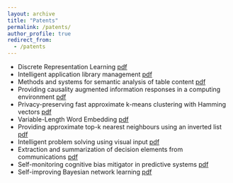 ```yaml
---
layout: archive
title: "Patents"
permalink: /patents/
author_profile: true
redirect_from:
  - /patents
---
```


<!--### Publications

All my publications could be found at my [DBLP page](https://dblp.org/pers/hd/g/Ganguly:Debasis)

### Patents -->

* Discrete Representation Learning [pdf](https://patentimages.storage.googleapis.com/85/2b/0c/8e2cf8418bc833/US20220043859A1.pdf)
* Intelligent application library management [pdf](https://patentimages.storage.googleapis.com/58/0d/56/505ed8cd72184d/US20210374558A1.pdf)
* Methods and systems for semantic analysis of table content [pdf](https://patentimages.storage.googleapis.com/37/e5/ac/bfc589342a08f1/US20210073335A1.pdf)
* Providing causality augmented information responses in a computing environment [pdf](https://patentimages.storage.googleapis.com/64/0f/d3/a7a2894acea6d1/US11328019.pdf)
* Privacy-preserving fast approximate k-means clustering with Hamming vectors [pdf](https://patentimages.storage.googleapis.com/77/f9/23/2602a815afcd04/US20210019556A1.pdf)
* Variable-Length Word Embedding [pdf](https://patentimages.storage.googleapis.com/1c/e0/b4/7c50dc07d3abde/US20210357433A1.pdf)
* Providing approximate top-k nearest neighbours using an inverted list [pdf](https://patentimages.storage.googleapis.com/f8/40/8f/b4faeb985b2e58/US20210026877A1.pdf)	
* Intelligent problem solving using visual input [pdf](https://patentimages.storage.googleapis.com/7d/41/a2/59959029a91723/US20200302331A1.pdf)
* Extraction and summarization of decision elements from communications [pdf](https://patentimages.storage.googleapis.com/11/b4/5c/3f3164d9b77ced/US10832009.pdf)
* Self-monitoring cognitive bias mitigator in predictive systems [pdf](https://patentimages.storage.googleapis.com/ac/e0/5f/e9a9fdfb93f396/US20220198297A1.pdf)
* Self-improving Bayesian network learning [pdf](https://patentimages.storage.googleapis.com/2a/ad/6f/0f23238fba4427/US20220188693A1.pdf)

